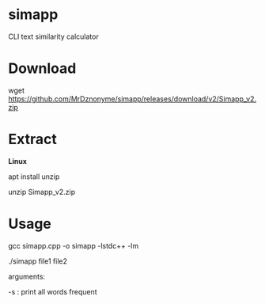 # simapp
CLI text similarity calculator

# Download
wget https://github.com/MrDznonyme/simapp/releases/download/v2/Simapp_v2.zip

# Extract
**Linux**

apt install unzip

unzip Simapp_v2.zip

# Usage
gcc simapp.cpp -o simapp -lstdc++ -lm

./simapp file1 file2

arguments:

-s : print all words frequent
